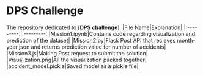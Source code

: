 # DPS Challenge

The repository dedicated to [**DPS challenge**]. 
|File Name|Explanation|
|:---------:|:---------:
|Mission1.ipynb|Contains code regarding visualization and prediction of the dataset|
|Mission2.py|Flask Post API that recieves month-year json and returns prediction value for number of accidents|
|Mission3.js|Making Post request to submit the solution|
|Visualization.png|All the visualization packed together|
|accident_model.pickle|Saved model as a pickle file|

